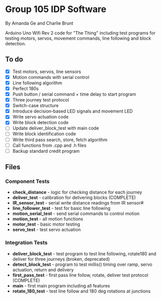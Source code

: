 # Group 105 IDP Software


By Amanda Ge and Charlie Brunt

Arduino Uno Wifi Rev 2 code for "The Thing" including test programs for testing motors, servos, movement commands, line following and block detection.

## To do

- [x] Test motors, servos, line sensors
- [x] Motion commands with serial control
- [x] Line following algorithm
- [x] Perfect 180s
- [x] Push button / serial command + time delay to start program
- [x] Three journey test protocol
- [x] Switch-case structure
- [x] Introduce decision-based LED signals and movement LED
- [x] Write servo actuation code
- [x] Write block detection code
- [ ] Update deliver_block_test with main code
- [ ] Write block identification code
- [ ] Write third pass search, store, fetch algorithm
- [ ] Call functions from .cpp and .h files
- [ ] Backup standard credit program
## Files

### Component Tests

- **check_distance** - logic for checking distance for each journey
- **deliver_test** - calibration for delivering blocks (COMPLETE)
- **IR_sensor_test** - serial write distance readings from IR sensor#
- **line_follower_test** - test for basic line following
- **motion_serial_test** - send serial commands to control motion
- **motion_test** - all motion functions
- **motor_test** - basic motor testing
- **servo_test** - test servo actuation

### Integration Tests
- **deliver_block_test** - test program to test line following, rotate180 and deliver for three journeys (broken, deprecated)
- **detect_block_test** - program to test millis() timing over ramp, servo actuation, return and delivery
- **first_pass_test** - first pass line follow, rotate, deliver test protocol (COMPLETE)
- **main** - first main program including all features
- **rotate_180_test** - test line follow and 180 deg rotations at junctions 


